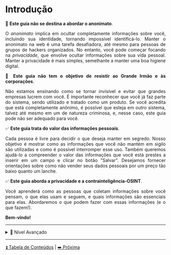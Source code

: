 <h1>Introdução</h1>

<p style="text-align: justify;">
    🚫 <strong>Este guia não se destina a abordar o anonimato</strong>.
</p>

<p style="text-align: justify;">
    O <em>anonimato</em> implica em ocultar completamente informações sobre você, incluindo sua identidade, tornando impossível identificá-lo. Manter o anonimato na web é uma tarefa desafiadora, até mesmo para pessoas de grupos de hackers organizados. No entanto, você pode começar focando na <em>privacidade</em>, que envolve ocultar informações sobre sua vida pessoal. Manter a privacidade é mais simples, semelhante a manter uma boa higiene digital.
</p>

<p style="text-align: justify;">
    🚫 <strong>Este guia não tem o objetivo de resistir ao Grande Irmão e às corporações</strong>.
</p>

<p style="text-align: justify;">
    Não estamos ensinando como se tornar invisível e evitar que grandes empresas lucrem com você. É importante reconhecer que você já faz parte do sistema, sendo utilizado e tratado como um produto. Se você acredita que está completamente anônimo, é possível que esteja em outro sistema, talvez até mesmo em um de natureza criminosa, e, nesse caso, este guia pode não ser adequado para você.
</p>

<p style="text-align: justify;">
    ✅ <strong>Este guia trata do valor das informações pessoais</strong>.
</p>

<p style="text-align: justify;">
    Cada pessoa é livre para decidir o que deseja manter em segredo. Nosso objetivo é mostrar como as informações que você não mantém em sigilo são utilizadas e como é possível interromper esse uso. Também queremos ajudá-lo a compreender o valor das informações que você está prestes a inserir em um campo e clicar no botão "Salvar". Desejamos fornecer orientações sobre como não vender seus dados pessoais por um preço tão baixo quanto um lanche.
</p>

<p style="text-align: justify;">
    ✅ <strong>Este guia aborda a privacidade e a contrainteligência-OSINT</strong>.
</p>

<p style="text-align: justify;">
    Você aprenderá como as pessoas que coletam informações sobre você pensam, o que elas usam e seguem, e quais informações são essenciais para elas. Abordaremos o que podem fazer com essas informações (e o que fazem!).
</p>

<p style="text-align: justify;"><strong>Bem-vindo!</strong></p>

<hr>

<details>
    <summary>🥷 Nível Avançado</summary>
    </br>
    <p style="text-align: justify;">Nas páginas deste guia, você encontrará seções "🥷 Nível Avançado".</p>
    <p style="text-align: justify;">Elas descrevem a proteção contra ameaças mais severas que exigem um esforço e recursos adicionais.</p>
    <p style="text-align: justify;">Se você achar essas seções particularmente úteis, provavelmente ficará interessado no excelente guia sobre anonimato na web, intitulado <a href="https://whiteprime.github.io/thgtoa/">"O Guia do Mochileiro para o Anonimato Online"</a>. No entanto, saiba que segui-lo pode ser bastante desafiador (especialmente nas realidades da Rússia, onde é quase impossível). Esse guia contém informações adicionais, recomendações e links que propositalmente não estão incluídos neste guia.</p>
</details>

<hr>

[⏫ Tabela de Conteúdos](../README.md) | [➡️ Próxima](02-por-que-e-importante.md)